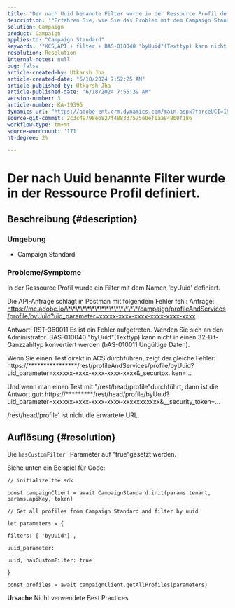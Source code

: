 ```yaml
---
title: "Der nach Uuid benannte Filter wurde in der Ressource Profil definiert"
description: '"Erfahren Sie, wie Sie das Problem mit dem Campaign Standard lösen können, bei dem in der Profilressource ein  mit dem Namen "Uuid"definiert wurde."'
solution: Campaign
product: Campaign
applies-to: "Campaign Standard"
keywords: '"KCS,API + filter + BAS-010040 "byUuid"(Texttyp) kann nicht in einen 32-Bit-Ganzzahltyp konvertiert werden (bAS-010011 Ungültige Daten)"'
resolution: Resolution
internal-notes: null
bug: false
article-created-by: Utkarsh Jha
article-created-date: "6/18/2024 7:52:25 AM"
article-published-by: Utkarsh Jha
article-published-date: "6/18/2024 7:55:39 AM"
version-number: 3
article-number: KA-19396
dynamics-url: "https://adobe-ent.crm.dynamics.com/main.aspx?forceUCI=1&pagetype=entityrecord&etn=knowledgearticle&id=b20cfcae-472d-ef11-840b-6045bd06eea5"
source-git-commit: 2c3c49798eb827f488337575e0ef0aa848b0f186
workflow-type: tm+mt
source-wordcount: '171'
ht-degree: 2%

---
```


# Der nach Uuid benannte Filter wurde in der Ressource Profil definiert.

## Beschreibung {#description}


### <b>Umgebung</b>

- Campaign Standard




### <b>Probleme/Symptome</b>

In der Ressource Profil wurde ein Filter mit dem Namen &#39;byUuid&#39; definiert.

Die API-Anfrage schlägt in Postman mit folgendem Fehler fehl: Anfrage: https://mc.adobe.io/\*\*\*\*\*\*\*\*\*\*\*\*\*\*\*/campaign/profileAndServices/profile/byUuid?uid_parameter=xxxxx-xxxx-xxxx-xxxx-xxxx-xxxx.

Antwort: RST-360011 Es ist ein Fehler aufgetreten. Wenden Sie sich an den Administrator.
BAS-010040 &quot;byUuid&quot;(Texttyp) kann nicht in einen 32-Bit-Ganzzahltyp konvertiert werden (bAS-010011 Ungültige Daten).

Wenn Sie einen Test direkt in ACS durchführen, zeigt der gleiche Fehler: https://\*\*\*\*\*\*\*\*\*\*\*\*\*\*\*\*/rest/profileAndServices/profile/byUuid?uid_parameter=xxxxxx-xxxx-xxxx-xxxx-xxxx&amp;_securtox. ken=...

Und wenn man einen Test mit &quot;/rest/head/profile&quot;durchführt, dann ist die Antwort gut: https://\*\*\*\*\*\*\*\*\*/rest/head/profile/byUuid?uid_parameter=xxxxxx-xxxx-xxxx-xxxx-xxxxxxxxxxx&amp;__security_token=...

/rest/head/profile&#39; ist nicht die erwartete URL.


## Auflösung {#resolution}


Die `hasCustomFilter` -Parameter auf &quot;true&quot;gesetzt werden.

Siehe unten ein Beispiel für Code:




```
// initialize the sdk
```




`const campaignClient = await CampaignStandard.init(params.tenant, params.apiKey, token)`

`// Get all profiles from Campaign Standard and filter by uuid`

`let parameters = {`

`filters: [ 'byUuid'] ,`

`uuid_parameter:`

`uuid, hasCustomFilter: true`

`}`

`const profiles = await campaignClient.getAllProfiles(parameters)`


<b>Ursache</b>
Nicht verwendete Best Practices

